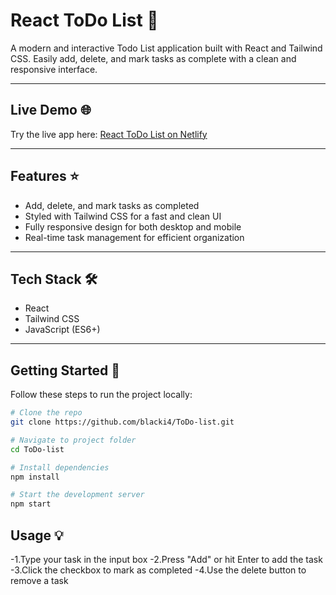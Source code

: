 # React ToDo List 📝

A modern and interactive Todo List application built with React and Tailwind CSS. Easily add, delete, and mark tasks as complete with a clean and responsive interface.

---

## Live Demo 🌐
Try the live app here: [React ToDo List on Netlify](https://reacttodoappmalek.netlify.app/)

---

## Features ⭐
- Add, delete, and mark tasks as completed  
- Styled with Tailwind CSS for a fast and clean UI  
- Fully responsive design for both desktop and mobile  
- Real-time task management for efficient organization  

---

## Tech Stack 🛠️
- React  
- Tailwind CSS  
- JavaScript (ES6+)  

---

## Getting Started 🚀
Follow these steps to run the project locally:

```bash
# Clone the repo
git clone https://github.com/blacki4/ToDo-list.git

# Navigate to project folder
cd ToDo-list

# Install dependencies
npm install

# Start the development server
npm start
```
## Usage 💡
-1.Type your task in the input box
-2.Press "Add" or hit Enter to add the task
-3.Click the checkbox to mark as completed
-4.Use the delete button to remove a task

